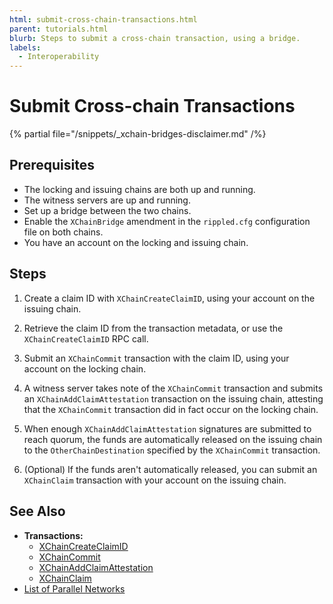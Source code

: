 ```yaml
---
html: submit-cross-chain-transactions.html
parent: tutorials.html
blurb: Steps to submit a cross-chain transaction, using a bridge.
labels:
  - Interoperability
---
```

# Submit Cross-chain Transactions

{% partial file="/snippets/_xchain-bridges-disclaimer.md" /%}

## Prerequisites

- The locking and issuing chains are both up and running.
- The witness servers are up and running.
- Set up a bridge between the two chains.
- Enable the `XChainBridge` amendment in the `rippled.cfg` configuration file on both chains.
- You have an account on the locking and issuing chain.


## Steps

1. Create a claim ID with `XChainCreateClaimID`, using your account on the issuing chain.
   
2. Retrieve the claim ID from the transaction metadata, or use the `XChainCreateClaimID` RPC call.

3. Submit an `XChainCommit` transaction with the claim ID, using your account on the locking chain.

4. A witness server takes note of the `XChainCommit` transaction and submits an `XChainAddClaimAttestation` transaction on the issuing chain, attesting that the `XChainCommit` transaction did in fact occur on the locking chain.

5. When enough `XChainAddClaimAttestation` signatures are submitted to reach quorum, the funds are automatically released on the issuing chain to the `OtherChainDestination` specified by the `XChainCommit` transaction.

6. (Optional) If the funds aren't automatically released, you can submit an `XChainClaim` transaction with your account on the issuing chain.


## See Also

- **Transactions:**
  - [XChainCreateClaimID](../transaction-types/xchaincreateclaimid.md)
  - [XChainCommit](../transaction-types/xchaincommit.md)
  - [XChainAddClaimAttestation](../transaction-types/xchainaddclaimattestation.md)
  - [XChainClaim](../transaction-types/xchainclaim.md)
- [List of Parallel Networks](../parallel-networks-list.md)